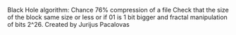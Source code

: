 Black Hole algorithm:
Chance 76% compression of a file
Check that the size of the block same size or less or if 01 is 1 bit bigger and fractal manipulation of bits 2^26.
Created by Jurijus Pacalovas 
